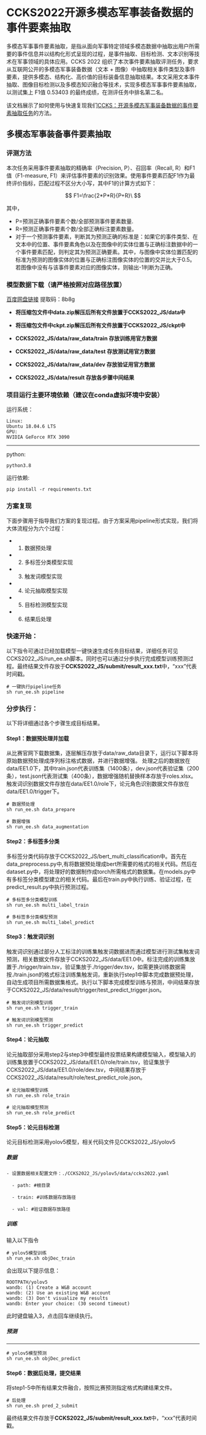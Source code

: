 # CCKS2022开源多模态军事装备数据的事件要素抽取


多模态军事事件要素抽取，是指从面向军事特定领域多模态数据中抽取出用户所需要的事件信息并以结构化形式呈现的过程，是事件抽取、目标检测、文本识别等技术在军事领域的具体应用。CCKS 2022 组织了本次事件要素抽取评测任务，要求从互联网公开的多模态军事装备数据（文本 + 图像）中抽取相关事件类型及事件要素，提供多模态、结构化、高价值的目标装备信息抽取结果。本文采用文本事件抽取、图像目标检测以及多模态知识融合等技术，实现多模态军事事件要素抽取，以测试集上 F1值 0.53403 的最终成绩，在测评任务中排名第二名。

该文档展示了如何使用与快速复现我们<a href="https://www.biendata.xyz/competition/KYDMTJSTP/">CCKS：开源多模态军事装备数据的事件要素抽取任务</a>的方法。

## 多模态军事装备事件要素抽取

### 评测方法
本次任务采用事件要素抽取的精确率（Precision, P）、召回率（Recall, R）和F1值（F1-measure, F1）来评估事件要素的识别效果。使用事件要素匹配F1作为最终评价指标，匹配过程不区分大小写，其中F1的计算方式如下：

$$ F1=\frac{2*P*R}{P+R}\ $$

其中，

 - P=预测正确事件要素个数/全部预测事件要素数量.
 - R=预测正确事件要素个数/全部正确标注要素数量。
 - 对于一个预测事件要素，判断其为预测正确的标准是：如果它的事件类型、在文本中的位置、事件要素角色以及在图像中的实体位置与正确标注数据中的一个事件要素匹配，则判定其为预测正确要素。其中，与图像中实体位置匹配的标准为预测的图像实体的位置与正确标注图像实体的位置的交并比大于0.5。若图像中没有与该事件要素对应的图像实体，则输出-1判断为正确。

###  模型数据下载（请严格按照对应路径放置）
<a href="https://pan.baidu.com/s/1aTMXCF-cUaWYjzqz1tTyYA">百度网盘链接</a>   提取码：8b8g

- **将压缩包文件中data.zip解压后所有文件放置于CCKS2022_JS/data中**
- **将压缩包文件中ckpt.zip解压后所有文件放置于CCKS2022_JS/ckpt中**

- **CCKS2022_JS/data/raw_data/train 存放训练用官方数据**
- **CCKS2022_JS/data/raw_data/test 存放测试用官方数据**
- **CCKS2022_JS/data/raw_data/dev 存放验证用官方数据**
- **CCKS2022_JS/data/result 存放各步骤中间结果**
###  项目运行主要环境依赖（建议在conda虚拟环境中安装）
运行系统：
```shell
Linux:
Ubuntu 18.04.6 LTS
GPU:
NVIDIA GeForce RTX 3090
```

---

python:

```shell
python3.8
```

运行依赖:
```shell
pip install -r requirements.txt
```
### 方案复现
下面步骤用于指导我们方案的复现过程。由于方案采用pipeline形式实现，我们将大体流程分为六个过程：
- 1. 数据预处理
- 2. 多标签分类模型实现
- 3. 触发词模型实现
- 4. 论元抽取模型实现
- 5. 目标检测模型实现
- 6. 结果后处理

### 快速开始：
以下指令可通过已经加载模型一键快速生成任务目标结果，详细任务可见CCKS2022_JS/run_ee.sh脚本。同时也可以通过分步执行完成模型训练预测过程。最终结果文件存放于**CCKS2022_JS/submit/result_xxx.txt**中，“xxx”代表时间戳。
``` shell
# 一键执行pipeline任务
sh run_ee.sh pipeline
```
### 分步执行：
以下将详细通过各个步骤生成目标结果。
#### Step1：数据预处理并加载

从比赛官网下载数据集，逐层解压存放于data/raw_data目录下，运行以下脚本将原始数据预处理成序列标注格式数据，并进行数据增强。
处理之后的数据放在data/EE1.0下，其中train.json代表训练集（1400条），dev.json代表验证集（200条），test.json代表测试集（400条），数据增强随机替换样本存放于roles.xlsx。触发词识别数据文件存放在data/EE1.0/role下，论元角色识别数据文件存放在data/EE1.0/trigger下。

``` shell
# 数据预处理
sh run_ee.sh data_prepare

# 数据增强
sh run_ee.sh data_augmentation
```


#### Step2：多标签多分类
多标签分类代码存放于CCKS2022_JS/bert_multi_classification中。首先在data_preprocess.py中,有将数据预处理成bert所需要的格式的相关代码。然后在dataset.py中，将处理好的数据制作成torch所需格式的数据集。在models.py中有多标签分类模型建立的相关代码。最后在train.py中执行训练、验证过程，在predict_result.py中执行预测过程。
```shell
# 多标签多分类模型训练
sh run_ee.sh multi_label_train

# 多标签多分类模型预测
sh run_ee.sh multi_label_predict
```
#### Step3：触发词识别

触发词识别通过部分人工标注的训练集触发词数据进而通过模型进行测试集触发词预测，相关数据文件存放于CCKS2022_JS/data/EE1.0中。标注完成的训练集放置于./trigger/train.tsv，验证集放于./trigger/dev.tsv，如需更换训练数据需按./train.json的格式标注训练集触发词，重新执行step1中脚本完成数据预处理，自动生成项目所需数据集格式。执行以下脚本完成模型训练与预测，中间结果存放于CCKS2022_JS/data/result/trigger/test_predict_trigger.json。


```shell
# 触发词识别模型训练
sh run_ee.sh trigger_train

# 触发词识别模型预测
sh run_ee.sh trigger_predict
```

#### Step4：论元抽取

论元抽取部分采用step2与step3中模型最终投票结果构建模型输入，模型输入的训练集放置于CCKS2022_JS/data/EE1.0/role/train.tsv，验证集放于CCKS2022_JS/data/EE1.0/role/dev.tsv，中间结果存放于CCKS2022_JS/data/result/role/test_predict_role.json。

```shell
# 论元抽取模型训练
sh run_ee.sh role_train

# 论元抽取模型预测
sh run_ee.sh role_predict
```

#### Step5：论元目标检测
论元目标检测采用yolov5模型，相关代码文件见CCKS2022_JS/yolov5

##### 数据

``` 
- 设置数据相关配置文件：./CCKS2022_JS/yolov5/data/ccks2022.yaml
  
  - path: #根目录
  
  - train: #训练数据存放路径
  
  - val: #验证数据存放路径
```


##### 训练
输入以下指令
```shell
# yolov5模型训练
sh run_ee.sh objDec_train
```
会出现以下提示信息：
``` shell
ROOTPATH/yolov5
wandb: (1) Create a W&B account
wandb: (2) Use an existing W&B account
wandb: (3) Don't visualize my results
wandb: Enter your choice: (30 second timeout)
```
此时键盘输入3，点击回车继续执行。

##### 预测

---

```shell
# yolov5模型预测
sh run_ee.sh objDec_predict
```


#### Step6：数据后处理，提交结果

将step1-5中所有结果文件融合，按照比赛预测指定格式构建结果文件。

```shell
# 后处理
sh run_ee.sh pred_2_submit
```

最终结果文件存放于**CCKS2022_JS/submit/result_xxx.txt**中，“xxx”代表时间戳。

